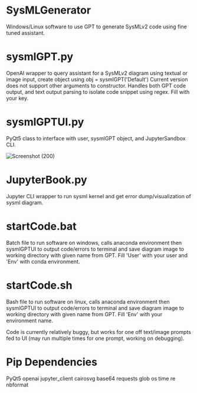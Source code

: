 # SysMLGenerator
Windows/Linux software to use GPT to generate SysMLv2 code using fine tuned assistant.


# sysmlGPT.py
OpenAI wrapper to query assistant for a SysMLv2 diagram using textual or image input, create object using obj = sysmlGPT('Default')
Current version does not support other arguments to constructor.
Handles both GPT code output, and text output parsing to isolate code snippet using regex.
Fill <OpenAI Key> with your key.

# sysmlGPTUI.py
PyQt5 class to interface with user, sysmlGPT object, and JupyterSandbox CLI.

![Screenshot (200)](https://github.com/user-attachments/assets/dd7e2dac-3d7b-44e8-8735-b16c9b5c1372)

# JupyterBook.py
Jupyter CLI wrapper to run sysml kernel and get error dump/visualization of sysml diagram.

# startCode.bat
Batch file to run software on windows, calls anaconda environment then sysmlGPTUI to output code/errors to terminal and save diagram image to working directory with given name from GPT.
Fill 'User' with your user and 'Env' with conda environment.

# startCode.sh
Bash file to run software on linux, calls anaconda environment then sysmlGPTUI to output code/errors to terminal and save diagram image to working directory with given name from GPT.
Fill 'Env' with your environment name.

Code is currently relatively buggy, but works for one off text/image prompts fed to UI (may run multiple times for one prompt, working on debugging).


# Pip Dependencies
PyQt5
openai
jupyter_client
cairosvg
base64
requests
glob
os
time
re
nbformat

